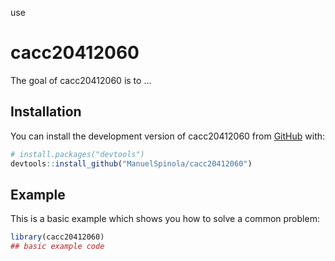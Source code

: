 use
# cacc20412060

<!-- badges: start -->
<!-- badges: end -->

The goal of cacc20412060 is to ...

## Installation

You can install the development version of cacc20412060 from [GitHub](https://github.com/) with:

``` r
# install.packages("devtools")
devtools::install_github("ManuelSpinola/cacc20412060")
```

## Example

This is a basic example which shows you how to solve a common problem:

``` r
library(cacc20412060)
## basic example code
```

